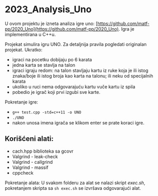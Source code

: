 # 2023_Analysis_Uno

U ovom projektu je izneta analiza igre uno: [https://github.com/matf-pp/2020_Uno](https://github.com/matf-pp/2020_Uno). Igra je implementirana u C++u.

Projekat simulira igru UNO. Za detaljnija pravila pogledati originalan projekat. Ukratko:
- igraci na pocetku dobijaju po 6 karata
- jedna karta se stavlja na talon
- igraci igraju redom: na talon stavljaju kartu iz ruke koja je ili istog znaka/boje ili istog broja kao karta na talonu; ili neku od specijalnih karata
- ukoliko u ruci nema odgovarajuću kartu vuče kartu iz spila
- pobedio je igrač koji prvi izgubi sve karte.

Pokretanje igre:
- `g++ test.cpp -std=c++11 -o UNO`
- `./UNO`
- nakon unosa imena igrača se klikom enter se prate koraci igre.

## Korišćeni alati:
- cach.hpp biblioteka sa gcovr
- Valgrind - leak-check
- Valgrind - callgrind
- Valgrind - massif
- cppcheck

Pokretanje alata: U svakom folderu za alat se nalazi skript _exec.sh_, pokretanjem skripta sa ```sh exec.sh``` se izvršava odgovarajući alat.

